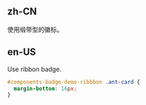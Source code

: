 ## zh-CN

使用缎带型的徽标。

## en-US

Use ribbon badge.

```css
#components-badge-demo-ribbbon .ant-card {
  margin-bottom: 16px;
}
```
